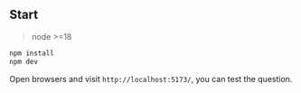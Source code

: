 
## Start
> node >=18
```bash
npm install
npm dev
```

Open browsers and visit `http://localhost:5173/`, you can test the question.
